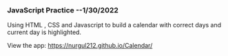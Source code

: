 ### JavaScript Practice --1/30/2022
Using HTML , CSS and Javascript to build a calendar with correct days and current day is highlighted.

View the app: https://nurgul212.github.io/Calendar/
